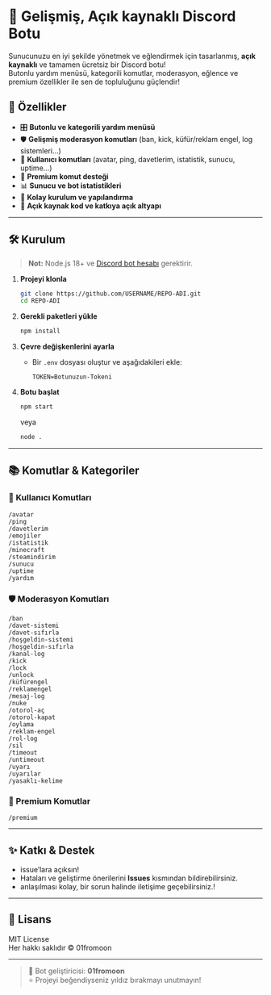 # 🤖 Gelişmiş, Açık kaynaklı Discord Botu

Sunucunuzu en iyi şekilde yönetmek ve eğlendirmek için tasarlanmış, **açık kaynaklı** ve tamamen ücretsiz bir Discord botu!  
Butonlu yardım menüsü, kategorili komutlar, moderasyon, eğlence ve premium özellikler ile sen de topluluğunu güçlendir!  

## 🚀 Özellikler

- 🎛️ **Butonlu ve kategorili yardım menüsü**
- 🛡️ **Gelişmiş moderasyon komutları** (ban, kick, küfür/reklam engel, log sistemleri...)
- 👤 **Kullanıcı komutları** (avatar, ping, davetlerim, istatistik, sunucu, uptime...)
- 💎 **Premium komut desteği**
- 📊 **Sunucu ve bot istatistikleri**
- 🤩 **Kolay kurulum ve yapılandırma**
- 📝 **Açık kaynak kod ve katkıya açık altyapı**

---

## 🛠️ Kurulum

> **Not:** Node.js 18+ ve [Discord bot hesabı](https://discord.com/developers/applications) gerektirir.

1. **Projeyi klonla**
   ```bash
   git clone https://github.com/USERNAME/REPO-ADI.git
   cd REPO-ADI
   ```

2. **Gerekli paketleri yükle**
   ```bash
   npm install
   ```

3. **Çevre değişkenlerini ayarla**
   - Bir `.env` dosyası oluştur ve aşağıdakileri ekle:
     ```
     TOKEN=Botunuzun-Tokeni
     ```

4. **Botu başlat**
   ```bash
   npm start
   ```
   veya
   ```bash
   node .
   ```

---

## 📚 Komutlar & Kategoriler

### 👤 Kullanıcı Komutları
```
/avatar
/ping
/davetlerim
/emojiler
/istatistik
/minecraft
/steamindirim
/sunucu
/uptime
/yardım
```

### 🛡️ Moderasyon Komutları
```
/ban
/davet-sistemi
/davet-sıfırla
/hoşgeldin-sistemi
/hoşgeldin-sıfırla
/kanal-log
/kick
/lock
/unlock
/küfürengel
/reklamengel
/mesaj-log
/nuke
/otorol-aç
/otorol-kapat
/oylama
/reklam-engel
/rol-log
/sil
/timeout
/untimeout
/uyarı
/uyarılar
/yasaklı-kelime
```

### 💎 Premium Komutlar
```
/premium
```

---

## ✨ Katkı & Destek

- issue’lara açıksın!
- Hataları ve geliştirme önerilerini **Issues** kısmından bildirebilirsiniz.
- anlaşılması kolay, bir sorun halinde iletişime geçebilirsiniz.!

---

## 👑 Lisans

MIT License  
Her hakkı saklıdır © 01fromoon

---

> 📝 Bot geliştiricisi: **01fromoon**  
> ⭐ Projeyi beğendiyseniz yıldız bırakmayı unutmayın!
